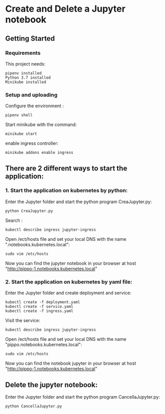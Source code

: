 # Create and Delete a Jupyter notebook

## Getting Started

### Requirements

This project needs:

```
pipenv installed
Python 3.7 installed
Minikube installed
```

### Setup and uploading
Configure the environment :
```
pipenv shell
```
Start minikube with the command:
```
minikube start
```
enable ingress controller:
```
minikube addons enable ingress 
```

## There are 2 different ways to start the application:
### 1. Start the application on kubernetes by python:
Enter the Jupyter folder and start the python program CreaJupyter.py:
```
python CreaJupyter.py
```

Search  :
```
kubectl describe ingress jupyter-ingress

```

Open /ect/hosts file and set your local DNS with the name ".notebooks.kubernetes.local":
```
sudo vim /etc/hosts
```

Now you can find the jupyter notebook in your browser at host "http://pippo-1.notebooks.kubernetes.local"

### 2. Start the application on kubernetes by yaml file:
Enter the Jupyter folder and create deployment and service:
```
kubectl create -f deployment.yaml
kubectl create -f service.yaml
kubectl create -f ingress.yaml
```

Visit the service:
```
kubectl describe ingress jupyter-ingress
```

Open /ect/hosts file and set your local DNS with the name "pippo.notebooks.kubernetes.local":
```
sudo vim /etc/hosts
```

Now you can find the notebook jupyter in your browser at host "http://pippo-1.notebooks.kubernetes.local"


## Delete the jupyter notebook:
Enter the Jupyter folder and start the python program CancellaJupyter.py:
```
python CancellaJupyter.py
```
